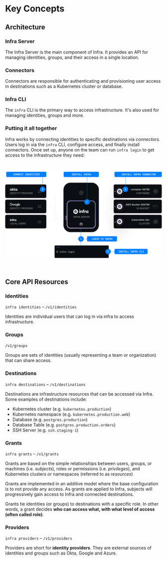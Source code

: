 # Key Concepts

## Architecture

### Infra Server

The Infra Server is the main component of Infra. It provides an API for managing identities, groups, and their access in a single location.

### Connectors

Connectors are responsible for authenticating and provisioning user access in destinations such as a Kubernetes cluster or database.

### Infra CLI

The `infra` CLI is the primary way to access infrastructure. It's also used for managing identities, groups and more.

### Putting it all together

Infra works by connecting identities to specific destinations via _connectors_. Users log in via the `infra` CLI, configure access, and finally install connectors. Once set up, anyone on the team can run `infra login` to get access to the infrastructure they need:

<br />

![architecture](../images/architecture.svg)

<br />

## Core API Resources

### Identities

`infra identities` – `/v1/identities`

Identities are individual users that can log in via infra to access infrastructure.

### Groups

`/v1/groups`

Groups are sets of identities (usually representing a team or organization) that can share access.

### Destinations

`infra destinations` – `/v1/destinations`

Destinations are infrastructure resources that can be accessed via Infra. Some examples of destinations include:

* Kubernetes cluster (e.g. `kubernetes.production`)
* Kubernetes namespace (e.g. `kubernetes.production.web`)
* Database (e.g. `postgres.production`)
* Database Table (e.g. `postgres.production.orders`)
* SSH Server (e.g. `ssh.staging-1`)

### Grants

`infra grants` – `/v1/grants`

Grants are based on the simple relationships between users, groups, or machines (i.e. _subjects_), roles or permissions (i.e. _privileges_), and Kubernetes clusters or namespaces (referred to as _resources_)

Grants are implemented in an additive model where the base configuration is to not provide any access. As grants are applied to Infra, subjects will progressively gain access to Infra and connected destinations.

Grants tie identities (or groups) to destinations with a specific role. In other words, a grant decides **who can access what, with what level of access (often called role)**.

### Providers

`infra providers` – `/v1/providers`

Providers are short for **identity providers**. They are external sources of identities and groups such as Okta, Google and Azure.
